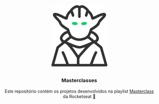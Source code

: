 <h1 align="center">

  ![Masterclass](https://github.com/angeloevangelista/masterclasses/raw/master/imagens/masterclass.png)
</h1>

<h3 align="center">
  Masterclasses
</h3>
<p>

<p align="center">Este repositório contém os projetos desenvolvidos na playlist <a href="https://www.youtube.com/playlist?list=PL85ITvJ7FLoiNndfuEs2So-MFLSMvBmmD">Masterclass</a> da Rocketseat 🚀 </p>